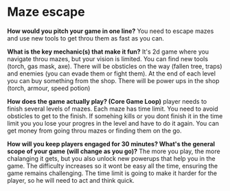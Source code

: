 # Maze escape

**How would you pitch your game in one line?**
You need to escape mazes and use new tools to get throu them as fast as you can.

**What is the key mechanic(s) that make it fun?**
It's 2d game where you navigate throu mazes, but your vision is limited. You can find new tools (torch, gas mask, axe). There will be obsticles on the way (fallen tree, traps) and enemies (you can evade them or fight them).  At the end of each level you can buy something from the shop. There will be power ups in the shop (torch, armour, speed potion)

**How does the game actually play? (Core Game Loop)**
player needs to finish several levels of mazes. Each maze has time limit. You need to avoid obsticles to get to the finish. If somehing kills or you dont finish it in the time limit you you lose your progres in the level and have to do it again. You can get money from going throu mazes or finding them on the go.

**How will you keep players engaged for 30 minutes? What's the general scope of your game (will change as you go)?**
The more you play, the more chalanging it gets, but you also unlock new powerups that help you in the game. The difficulty increases so it wont be easy all the time, ensuring the game remains challenging. The time limit is going to make it harder for the player, so he will need to act and think quick.
 
